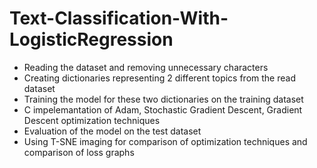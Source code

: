 # Text-Classification-With-LogisticRegression
* Reading the dataset and removing unnecessary characters
* Creating dictionaries representing 2 different topics from the read dataset 
* Training the model for these two dictionaries on the training dataset 
* C impelemantation of Adam, Stochastic Gradient Descent, Gradient Descent optimization techniques
* Evaluation of the model on the test dataset
* Using T-SNE imaging for comparison of optimization techniques and comparison of loss graphs
